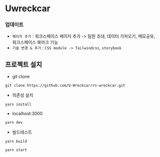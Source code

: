 # Uwreckcar
### 업데이트
- `페이지 추가` : 워크스페이스 페이지 추가 -> 팀원 초대, 데이터 가져오기, 메모공유, 워크스페이스 북마크 기능
- `기술 변경 & 추가` : `CSS module -> Tailwindcss`, `storybook`
## 프로젝트 설치

- git clone

```
git clone https://github.com/U-Wreckcar/rn-wreckcar.git
```

- 의존성 설치

```
yarn install
```

- localhost:3000

```
yarn dev
```

- 빌드테스트

```
yarn build
```

```
yarn start
```
